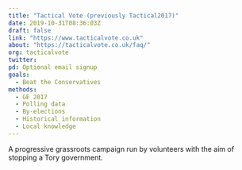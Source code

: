 ```yaml
---
title: "Tactical Vote (previously Tactical2017)"
date: 2019-10-31T08:36:03Z
draft: false
link: "https://www.tacticalvote.co.uk"
about: "https://tacticalvote.co.uk/faq/"
org: tacticalvote
twitter:
pd: Optional email signup
goals:
  - Beat the Conservatives
methods:
  - GE 2017
  - Polling data
  - By-elections
  - Historical information
  - Local knowledge
---
```


A progressive grassroots campaign run by volunteers with the aim of stopping a Tory government.

<!--more-->
